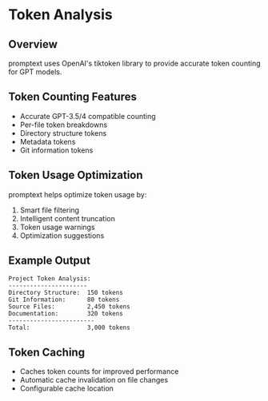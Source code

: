 # Token Analysis

## Overview

promptext uses OpenAI's tiktoken library to provide accurate token counting for GPT models.

## Token Counting Features

- Accurate GPT-3.5/4 compatible counting
- Per-file token breakdowns
- Directory structure tokens
- Metadata tokens
- Git information tokens

## Token Usage Optimization

promptext helps optimize token usage by:

1. Smart file filtering
2. Intelligent content truncation
3. Token usage warnings
4. Optimization suggestions

## Example Output

```
Project Token Analysis:
----------------------
Directory Structure:  150 tokens
Git Information:      80 tokens
Source Files:         2,450 tokens
Documentation:        320 tokens
------------------------
Total:                3,000 tokens
```

## Token Caching

- Caches token counts for improved performance
- Automatic cache invalidation on file changes
- Configurable cache location

